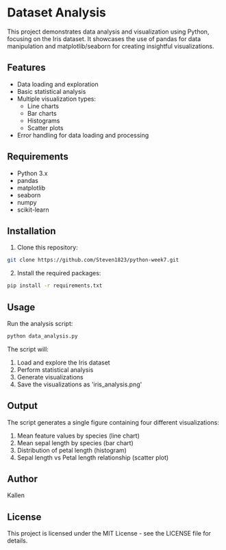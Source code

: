 #  Dataset Analysis

This project demonstrates data analysis and visualization using Python, focusing on the Iris dataset. It showcases the use of pandas for data manipulation and matplotlib/seaborn for creating insightful visualizations.

## Features

- Data loading and exploration
- Basic statistical analysis
- Multiple visualization types:
  - Line charts
  - Bar charts
  - Histograms
  - Scatter plots
- Error handling for data loading and processing

## Requirements

- Python 3.x
- pandas
- matplotlib
- seaborn
- numpy
- scikit-learn

## Installation

1. Clone this repository:
```bash
git clone https://github.com/Steven1823/python-week7.git
```

2. Install the required packages:
```bash
pip install -r requirements.txt
```

## Usage

Run the analysis script:
```bash
python data_analysis.py
```

The script will:
1. Load and explore the Iris dataset
2. Perform statistical analysis
3. Generate visualizations
4. Save the visualizations as 'iris_analysis.png'

## Output

The script generates a single figure containing four different visualizations:
1. Mean feature values by species (line chart)
2. Mean sepal length by species (bar chart)
3. Distribution of petal length (histogram)
4. Sepal length vs Petal length relationship (scatter plot)

## Author

Kallen

## License

This project is licensed under the MIT License - see the LICENSE file for details. 
